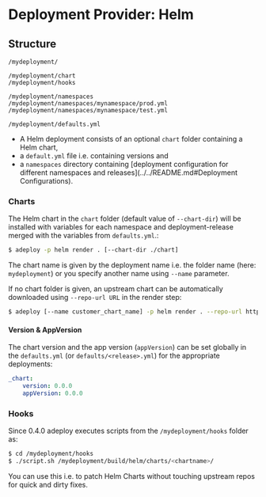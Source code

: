 # Deployment Provider: Helm

## Structure

```
/mydeployment/

/mydeployment/chart
/mydeployment/hooks

/mydeployment/namespaces
/mydeployment/namespaces/mynamespace/prod.yml
/mydeployment/namespaces/mynamespace/test.yml

/mydeployment/defaults.yml
```

* A Helm deployment consists of an optional `chart` folder containing a Helm chart,
* a `default.yml` file i.e. containing versions and
* a `namespaces` directory containing [deployment configuration for different namespaces and releases](../../README.md#Deployment Configurations).

### Charts

The Helm chart in the `chart` folder (default value of `--chart-dir`) will be installed with variables for each namespace and deployment-release merged with the variables from `defaults.yml`.:

```bash
$ adeploy -p helm render . [--chart-dir ./chart]
```

The chart name is given by the deployment name i.e. the folder name (here: `mydeployment`) or you specify another name using
`--name` parameter.

If no chart folder is given, an upstream chart can be automatically downloaded using `--repo-url URL` in the render step:
 
```bash
$ adeploy [--name customer_chart_name] -p helm render . --repo-url https://chart.url
```

#### Version & AppVersion
 
The chart version and the app version (`appVersion`) can be set globally in the `defaults.yml` (or `defaults/<release>.yml`) for the appropriate deployments:

```yaml
_chart:
    version: 0.0.0
    appVersion: 0.0.0
```

### Hooks

Since 0.4.0 adeploy executes scripts from the `/mydeployment/hooks` folder as:
```bash
$ cd /mydeployment/hooks
$ ./script.sh /mydeployment/build/helm/charts/<chartname>/
```
You can use this i.e. to patch Helm Charts without touching upstream repos for quick and dirty fixes.